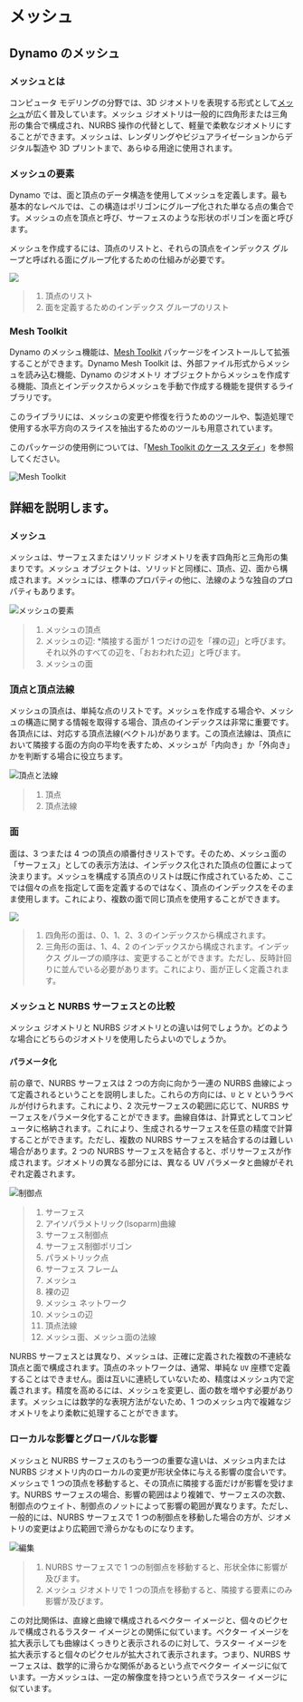 # メッシュ

## Dynamo のメッシュ

### メッシュとは

コンピュータ モデリングの分野では、3D ジオメトリを表現する形式として[メッシュ](7-meshes.md#mesh)が広く普及しています。メッシュ ジオメトリは一般的に四角形または三角形の集合で構成され、NURBS 操作の代替として、軽量で柔軟なジオメトリにすることができます。メッシュは、レンダリングやビジュアライゼーションからデジタル製造や 3D プリントまで、あらゆる用途に使用されます。

### メッシュの要素

Dynamo では、面と頂点のデータ構造を使用してメッシュを定義します。最も基本的なレベルでは、この構造はポリゴンにグループ化された単なる点の集合です。メッシュの点を頂点と呼び、サーフェスのような形状のポリゴンを面と呼びます。

メッシュを作成するには、頂点のリストと、それらの頂点をインデックス グループと呼ばれる面にグループ化するための仕組みが必要です。

![](<../images/5-2/7/meshes - mesh elements.jpg>)

> 1. 頂点のリスト
> 2. 面を定義するためのインデックス グループのリスト

### Mesh Toolkit

Dynamo のメッシュ機能は、[Mesh Toolkit](https://github.com/DynamoDS/Dynamo/wiki/Dynamo-Mesh-Toolkit) パッケージをインストールして拡張することができます。Dynamo Mesh Toolkit は、外部ファイル形式からメッシュを読み込む機能、Dynamo のジオメトリ オブジェクトからメッシュを作成する機能、頂点とインデックスからメッシュを手動で作成する機能を提供するライブラリです。

このライブラリには、メッシュの変更や修復を行うためのツールや、製造処理で使用する水平方向のスライスを抽出するためのツールも用意されています。

このパッケージの使用例については、「[Mesh Toolkit のケース スタディ](../../custom-nodes-and-packages/11-packages/11-2\_mesh-toolkit.md)」を参照してください。

![Mesh Toolkit](<../images/5-2/7/meshes - mesh toolkit standford bunny.jpg>)

## 詳細を説明します。

### メッシュ

メッシュは、サーフェスまたはソリッド ジオメトリを表す四角形と三角形の集まりです。メッシュ オブジェクトは、ソリッドと同様に、頂点、辺、面から構成されます。メッシュには、標準のプロパティの他に、法線のような独自のプロパティもあります。

![メッシュの要素](../images/5-2/7/MeshElements2.jpg)

> 1. メッシュの頂点
> 2. メッシュの辺: \*隣接する面が 1 つだけの辺を「裸の辺」と呼びます。それ以外のすべての辺を、「おおわれた辺」と呼びます。
> 3. メッシュの面

### 頂点と頂点法線

メッシュの頂点は、単純な点のリストです。メッシュを作成する場合や、メッシュの構造に関する情報を取得する場合、頂点のインデックスは非常に重要です。各頂点には、対応する頂点法線(ベクトル)があります。この頂点法線は、頂点において隣接する面の方向の平均を表すため、メッシュが「内向き」か「外向き」かを判断する場合に役立ちます。

![頂点と法線](../images/5-2/7/vertexNormals.jpg)

> 1. 頂点
> 2. 頂点法線

### 面

面は、3 つまたは 4 つの頂点の順番付きリストです。そのため、メッシュ面の「サーフェス」としての表示方法は、インデックス化された頂点の位置によって決まります。メッシュを構成する頂点のリストは既に作成されているため、ここでは個々の点を指定して面を定義するのではなく、頂点のインデックスをそのまま使用します。これにより、複数の面で同じ頂点を使用することができます。

![](../images/5-2/7/meshFaces.jpg)

> 1. 四角形の面は、0、1、2、3 のインデックスから構成されます。
> 2. 三角形の面は、1、4、2 のインデックスから構成されます。インデックス グループの順序は、変更することができます。ただし、反時計回りに並んでいる必要があります。これにより、面が正しく定義されます。

### メッシュと NURBS サーフェスとの比較

メッシュ ジオメトリと NURBS ジオメトリとの違いは何でしょうか。どのような場合にどちらのジオメトリを使用したらよいのでしょうか。

#### パラメータ化

前の章で、NURBS サーフェスは 2 つの方向に向かう一連の NURBS 曲線によって定義されるということを説明しました。これらの方向には、`U` と `V` というラベルが付けられます。これにより、2 次元サーフェスの範囲に応じて、NURBS サーフェスをパラメータ化することができます。曲線自体は、計算式としてコンピュータに格納されます。これにより、生成されるサーフェスを任意の精度で計算することができます。ただし、複数の NURBS サーフェスを結合するのは難しい場合があります。2 つの NURBS サーフェスを結合すると、ポリサーフェスが作成されます。ジオメトリの異なる部分には、異なる UV パラメータと曲線がそれぞれ定義されます。

![制御点](../images/5-2/7/NURBSvsMESH-01.jpg)

> 1. サーフェス
> 2. アイソパラメトリック(Isoparm)曲線
> 3. サーフェス制御点
> 4. サーフェス制御ポリゴン
> 5. パラメトリック点
> 6. サーフェス フレーム
> 7. メッシュ
> 8. 裸の辺
> 9. メッシュ ネットワーク
> 10. メッシュの辺
> 11. 頂点法線
> 12. メッシュ面、メッシュ面の法線

NURBS サーフェスとは異なり、メッシュは、正確に定義された複数の不連続な頂点と面で構成されます。頂点のネットワークは、通常、単純な `UV` 座標で定義することはできません。面は互いに連続していないため、精度はメッシュ内で定義されます。精度を高めるには、メッシュを変更し、面の数を増やす必要があります。メッシュには数学的な表現方法がないため、1 つのメッシュ内で複雑なジオメトリをより柔軟に処理することができます。

### ローカルな影響とグローバルな影響

メッシュと NURBS サーフェスのもう一つの重要な違いは、メッシュ内または NURBS ジオメトリ内のローカルの変更が形状全体に与える影響の度合いです。メッシュで 1 つの頂点を移動すると、その頂点に隣接する面だけが影響を受けます。NURBS サーフェスの場合、影響の範囲はより複雑で、サーフェスの次数、制御点のウェイト、制御点のノットによって影響の範囲が異なります。ただし、一般的には、NURBS サーフェスで 1 つの制御点を移動した場合の方が、ジオメトリの変更はより広範囲で滑らかなものになります。

![編集](../images/5-2/7/NURBSvsMESH-02.jpg)

> 1. NURBS サーフェスで 1 つの制御点を移動すると、形状全体に影響が及びます。
> 2. メッシュ ジオメトリで 1 つの頂点を移動すると、隣接する要素にのみ影響が及びます。

この対比関係は、直線と曲線で構成されるベクター イメージと、個々のピクセルで構成されるラスター イメージとの関係に似ています。ベクター イメージを拡大表示しても曲線はくっきりと表示されるのに対して、ラスター イメージを拡大表示すると個々のピクセルが拡大されて表示されます。つまり、NURBS サーフェスは、数学的に滑らかな関係があるという点でベクター イメージに似ています。一方メッシュは、一定の解像度を持つという点でラスター イメージに似ています。

##

